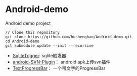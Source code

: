 # Android-demo

Android demo project

```
// Clone this repository
git clone https://github.com/hushenghao/Android-demo.git
cd Android-demo
git submodule update --init --recursive
```

* [SqliteTrigger](./SqliteTrigger/): sqlite触发器
* [android-SVN-Plugin](https://github.com/hushenghao/android-SVN-Plugin)： android apk上传svn插件
* [TextProgressBar](https://github.com/hushenghao/TextProgressBar.git)： 一个带文字的ProgressBar